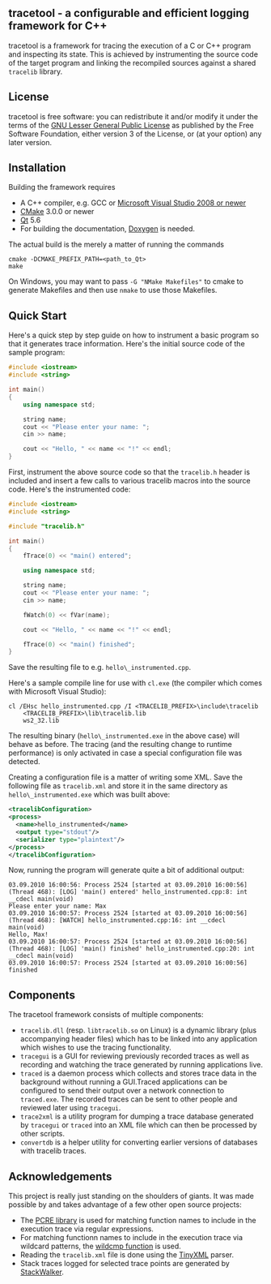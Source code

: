tracetool - a configurable and efficient logging framework for C++
---------------------------------------------------------------
tracetool is a framework for tracing the execution of a C or C++ program and
inspecting its state. This is achieved by instrumenting the source code of the
target program and linking the recompiled sources against a shared `tracelib`
library.

License
-------
tracetool is free software: you can redistribute it and/or modify it under the
terms of the [GNU Lesser General Public
License](https://www.gnu.org/licenses/lgpl-3.0-standalone.html) as published by
the Free Software Foundation, either version 3 of the License, or (at your
option) any later version.

Installation
------------
Building the framework requires

* A C++ compiler, e.g. GCC or [Microsoft Visual Studio 2008 or newer](https://www.visualstudio.com/en-us/downloads/download-visual-studio-vs.aspx)
* [CMake](http://www.cmake.org) 3.0.0 or newer
* [Qt](https://www.qt.io/) 5.6
* For building the documentation, [Doxygen](http://www.stack.nl/~dimitri/doxygen/) is needed.

The actual build is the merely a matter of running the commands

```
cmake -DCMAKE_PREFIX_PATH=<path_to_Qt>
make
```

On Windows, you may want to pass `-G "NMake Makefiles"` to cmake to generate
Makefiles and then use `nmake` to use those Makefiles.

Quick Start
-----------
Here's a quick step by step guide on how to instrument a basic program
so that it generates trace information. Here's the initial source code
of the sample program:

```c++
#include <iostream>
#include <string>

int main()
{
    using namespace std;

    string name;
    cout << "Please enter your name: ";
    cin >> name;

    cout << "Hello, " << name << "!" << endl;
}
```

First, instrument the above source code so that the `tracelib.h`
header is included and insert a few calls to various tracelib macros into
the source code. Here's the instrumented code:

```c++
#include <iostream>
#include <string>

#include "tracelib.h"

int main()
{
    fTrace(0) << "main() entered";

    using namespace std;

    string name;
    cout << "Please enter your name: ";
    cin >> name;

    fWatch(0) << fVar(name);

    cout << "Hello, " << name << "!" << endl;

    fTrace(0) << "main() finished";
}
```

Save the resulting file to e.g. `hello\_instrumented.cpp`.

Here's a sample compile line for use with `cl.exe` (the compiler
which comes with Microsoft Visual Studio):

```
cl /EHsc hello_instrumented.cpp /I <TRACELIB_PREFIX>\include\tracelib
    <TRACELIB_PREFIX>\lib\tracelib.lib
    ws2_32.lib
```

The resulting binary (`hello\_instrumented.exe` in the above case) will
behave as before. The tracing (and the resulting change to runtime
performance) is only activated in case a special configuration file was
detected.

Creating a configuration file is a matter of writing some XML. Save
the following file as `tracelib.xml` and store it in the same directory
as `hello\_instrumented.exe` which was built above:

```xml
<tracelibConfiguration>
<process>
  <name>hello_instrumented</name>
  <output type="stdout"/>
  <serializer type="plaintext"/>
</process>
</tracelibConfiguration>
```

Now, running the program will generate quite a bit of additional output:
```
03.09.2010 16:00:56: Process 2524 [started at 03.09.2010 16:00:56] (Thread 468): [LOG] 'main() entered' hello_instrumented.cpp:8: int __cdecl main(void)
Please enter your name: Max
03.09.2010 16:00:57: Process 2524 [started at 03.09.2010 16:00:56] (Thread 468): [WATCH] hello_instrumented.cpp:16: int __cdecl main(void)
Hello, Max!
03.09.2010 16:00:57: Process 2524 [started at 03.09.2010 16:00:56] (Thread 468): [LOG] 'main() finished' hello_instrumented.cpp:20: int __cdecl main(void)
03.09.2010 16:00:57: Process 2524 [started at 03.09.2010 16:00:56] finished
```

Components
----------
The tracetool framework consists of multiple components:

* `tracelib.dll` (resp. `libtracelib.so` on Linux) is a dynamic library (plus
accompanying header files) which has to be linked into any application which
wishes to use the tracing functionality.
* `tracegui` is a GUI for reviewing previously recorded traces as
well as recording and watching the trace generated by running applications
live.
* `traced` is a daemon process which collects and stores trace data
in the background without running a GUI.Traced applications can be
configured to send their output over a network connection to `traced.exe`.
The recorded traces can be sent to other people and reviewed later
using `tracegui`.
* `trace2xml` is a utility program for dumping a trace database
generated by `tracegui` or `traced` into an XML file which can then
be processed by other scripts.
* `convertdb` is a helper utility for converting earlier versions of
databases with tracelib traces.

Acknowledgements
----------------
This project is really just standing on the shoulders of giants. It was made
possible by and takes advantage of a few other open source projects:

* The [PCRE library](http://www.pcre.org) is used for matching function names
to include in the execution trace via regular expressions.
* For matching functionn names to include in the execution trace via wildcard patterns, the
[wildcmp
function](http://www.codeproject.com/Articles/1088/Wildcard-string-compare-globbing)
is used.
* Reading the `tracelib.xml` file is done using the
[TinyXML](http://www.grinninglizard.com/tinyxml/) parser.
* Stack traces logged for selected trace points are generated by
[StackWalker](https://stackwalker.codeplex.com/).
